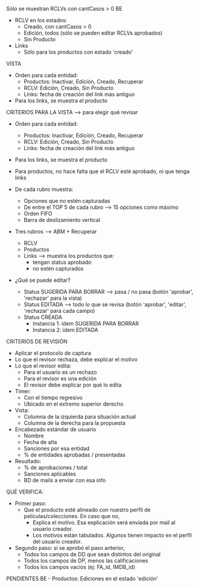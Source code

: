 Sólo se muestran RCLVs con cantCasos > 0
BE
- RCLV en los estados: 
	- Creado, con cantCasos > 0
	- Edición, todos (sólo se pueden editar RCLVs aprobados)
	- Sin Producto
- Links
	- Sólo para los productos con estado 'creado'

VISTA
- Orden para cada entidad:
	- Productos: Inactivar, Edición, Creado, Recuperar
	- RCLV: Edición, Creado, Sin Producto
	- Links: fecha de creación del link más antiguo
- Para los links, se muestra el producto

CRITERIOS PARA LA VISTA --> para elegir qué revisar
- Orden para cada entidad:
	- Productos: Inactivar, Edición, Creado, Recuperar
	- RCLV: Edición, Creado, Sin Producto
	- Links: fecha de creación del link más antiguo
- Para los links, se muestra el producto
- Para productos, no hace falta que el RCLV esté aprobado, ni que tenga links

- De cada rubro muestra:
	- Opciones que no estén capturadas
	- De entre el TOP 5 de cada rubro --> 15 opciones como máximo
	- Orden FIFO
	- Barra de deslizamiento vertical
- Tres rubros --> ABM + Recuperar
	- RCLV
	- Productos
	- Links --> muestra los productos que:
		- tengan status aprobado
		- no estén capturados
- ¿Qué se puede editar?
	- Status SUGERIDA PARA BORRAR --> pasa / no pasa (botón 'aprobar', 'rechazar' para la vista)
	- Status EDITADA --> todo lo que se revisa (botón 'aprobar', 'editar', 'rechazar' para cada campo)
	- Status CREADA
		- Instancia 1: ídem SUGERIDA PARA BORRAR
		- Instancia 2: ídem EDITADA

CRITERIOS DE REVISIÓN
- Aplicar el protocolo de captura
- Lo que el revisor rechaza, debe explicar el motivo
- Lo que el revisor edita:
	- Para el usuario es un rechazo
	- Para el revisor es una edición
	- El revisor debe explicar por qué lo edita
- Timer:
	- Con el tiempo regresivo
	- Ubicado en el extremo superior derecho
- Vista:
	- Columna de la izquierda para situación actual
	- Columna de la derecha para la propuesta
- Encabezado estándar de usuario
	- Nombre
	- Fecha de alta
	- Sanciones por esa entidad
	- % de entidades aprobadas / presentadas
- Resultado:
	- % de aprobaciones / total
	- Sanciones aplicables
	- BD de mails a enviar con esa info

QUÉ VERIFICA:
- Primer paso:
	- Que el producto esté alineado con nuestro perfil de películas/colecciones. En caso que no, 
		- Explica el motivo. Esa explicación será enviada por mail al usuario creador.
		- Los motivos están tabulados. Algunos tienen impacto en el perfil del usuario creador.
- Segundo paso: si se aprobó el paso anterior,
	- Todos los campos de DD que sean distintos del original
	- Todos los campos de DP, menos las calificaciones
	- Todos los campos vacíos (ej: FA_id, IMDB_id)

PENDIENTES
BE - Productos: Ediciones en el estado 'edición'
